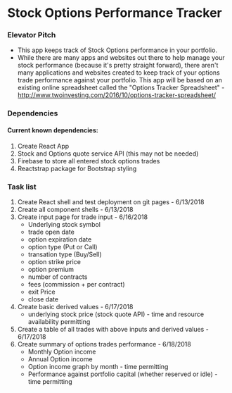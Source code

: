 # Stock Options Performance Tracker 

### Elevator Pitch

+ This app keeps track of Stock Options performance in your portfolio. 
+ While there are many apps and websites out there to help manage your stock performance (because it's pretty straight forward), there aren't many applications and websites created to keep track of your options trade performance against your portfolio. This app will be based on an existing online spreadsheet called the "Options Tracker Spreadsheet" - http://www.twoinvesting.com/2016/10/options-tracker-spreadsheet/ 

### Dependencies

#### Current known dependencies:

1. Create React App
2. Stock and Options quote service API (this may not be needed)
3. Firebase to store all entered stock options trades
4. Reactstrap package for Bootstrap styling

### Task list

1. Create React shell and test deployment on git pages - 6/13/2018 
1. Create all component shells - 6/13/2018
1. Create input page for trade input - 6/16/2018
    - Underlying stock symbol
    - trade open date
    - option expiration date
    - option type (Put or Call)
    - transation type (Buy/Sell)
    - option strike price
    - option premium
    - number of contracts
    - fees (commission + per contract)
    - exit Price
    - close date
1. Create basic derived values - 6/17/2018
    - underlying stock price (stock quote API) - time and resource availability permitting
1. Create a table of all trades with above inputs and derived values - 6/17/2018
1. Create summary of options trades performance - 6/18/2018
    - Monthly Option income
    - Annual Option income
    - Option income graph by month - time permitting
    - Performance against portfolio capital (whether reserved or idle) - time permitting